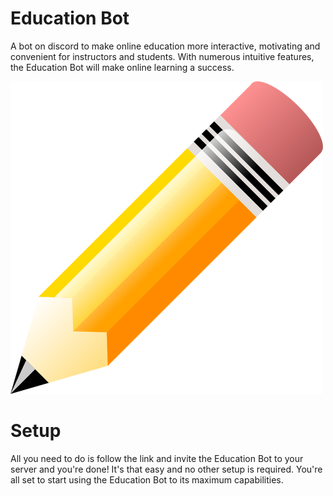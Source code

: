# Education Bot
A bot on discord to make online education more interactive, motivating and convenient for instructors and students. With numerous intuitive features, the Education Bot will make online learning a success.

![](images/pencil.png)

# Setup
All you need to do is follow the link and invite the Education Bot to your server and you're done! It's that easy and no other setup is required. You're all set to start using the Education Bot to its maximum capabilities. 

